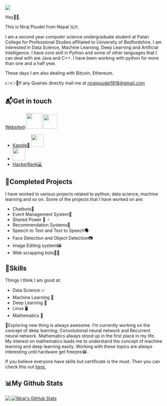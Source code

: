
<!--
**nirajpoudel18/nirajpoudel18** is a ✨ _special_ ✨ repository because its `README.md` (this file) appears on your GitHub profile.






Here are some ideas to get you started:

- 🔭 I’m currently working on ...
- 🌱 I’m currently learning ...
- 👯 I’m looking to collaborate on ...
- 🤔 I’m looking for help with ...
- 💬 Ask me about ...
- 📫 How to reach me: ...
- 😄 Pronouns: ...
- ⚡ Fun fact: ...
-->

![](https://komarev.com/ghpvc/?username=nirajpoudel18)


Hey👋🏻,

This is Niraj Poudel from Nepal 🇳🇵.

I am a second year computer science undergraduate student at Patan College for Professional Studies affiliated to University of Bedfordshire. I am interested in Data Science, Machine Learning, Deep Learning and Artificial Intelligence. I have core skill in Python and some of other languages that I can deal with are Java and C++. I have been working with python for more than one and a half year.

These days I am also dealing with Bitcoin, Ethereum.

👉👉📧If any Queries directly mail me at nirajpoudel1818@gmail.com

## 📬Get in touch

 <a href="https://nirajpoudel.pythonanywhere.com/">Website🌐</a>
 <a href="https://twitter.com/i_am_niraj_18"><img src="https://www.freepnglogos.com/uploads/twitter-logo-png/twitter-bird-symbols-png-logo-0.png" height="50" width="50"></a>
<a href="https://www.linkedin.com/in/nj18/"><img src="https://www.mate.com.au/wp-content/uploads/2019/11/239-2391136_linkedin-logo-png-for-gmail-linkedin-logo-circle.jpg" height="45" width="45"></a>
* <a href="https://www.kaggle.com/nirajpoudel">Kaggle📙</a>
<a href="https://medium.com/@nirajpoudel"><img src="https://cdn.iconscout.com/icon/free/png-512/medium-2296046-1912005.png" height="40" width="40"></a>
* <a href="https://stackoverflow.com/users/11956613/niraj"><img src="https://cdn.icon-icons.com/icons2/730/PNG/512/stackoverflow_icon-icons.com_62763.png" height="40" width="40"></a>
* <a href="https://www.hackerrank.com/nirajpoudel">HackerRank💻</a>





## 🚧Completed Projects

I have worked in various projects related to python, data science, machine learning and so on. Some of the projects that I have worked on are:
* Chatbots🤖
* Event Management System📅
* Shared Power 💁 ♂
* Recommendation Systems📖
* Speech to Text and Text to Speech🗣️
* Face Detection and Object Detection📷
* Image Editing system🖼️
* Web scrapping bots🐱‍💻

## 🤹Skills

Things I think I am good at:

* Data Science 📈
* Machine Learning 🎰
* Deep Learning 🧠
* Linux 🖥️
* Mathematics 🧮


🔭Exploring new thing is always awesome. I’m currently working on the concept of deep learning; Convolutional neural network and Recurrent neural network. Mathematics always stood up in the first place in my life. My interest on mathematics leads me to understand the concept of machine learning and deep learning easily. Working with these topics are always interesting until hardware get freezes😂.


If you believe everyone have skills but certificate is the must. Then you can check this out <a href="https://github.com/nirajpoudel18/Python/tree/master/Certificates">here.</a>

## 📊My Github Stats

<a href="https://github.com/nirajpoudel18/nirajpoudel18">
  <img align="center" src="https://github-readme-stats.vercel.app/api/top-langs/?username=nirajpoudel18&title_color=ffffff&text_color=c9cacc&icon_color=2bbc8a&bg_color=1d1f21" />
</a>

<a href="https://github.com/nirajpoudel18/nirajpoudel18">
  <img align="center" src="https://github-readme-stats.vercel.app/api?username=nirajpoudel18&show_icons=true&line_height=27&count_private=true&title_color=ffffff&text_color=c9cacc&icon_color=2bbc8a&bg_color=1d1f21" alt="Niraj's GitHub Stats" />
</a>



